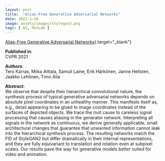```yaml
---
layout: post
title:  "Alias-Free Generative Adversarial Networks"
date: 2022-1-16
image: assets/images/stylegan3.png
tags: [ AI, MinLab ]
---
```


[Alias-Free Generative Adversarial Networks](https://arxiv.org/pdf/2106.12423.pdf){:target="_blank"}

**Published in**:   
CVPR 2021 

**Authors**:   
Tero Karras, Miika Aittala, Samuli Laine, Erik Härkönen, Janne Hellsten, Jaakko Lehtinen, Timo Aila

**Abstract**:   
We observe that despite their hierarchical convolutional nature, the synthesis process of typical generative adversarial networks depends on absolute pixel coordinates in an unhealthy manner. This manifests itself as, e.g., detail appearing to be glued to image coordinates instead of the surfaces of depicted objects. We trace the root cause to careless signal processing that causes aliasing in the generator network. Interpreting all signals in the network as continuous, we derive generally applicable, small architectural changes that guarantee that unwanted information cannot leak into the hierarchical synthesis process. The resulting networks match the FID of StyleGAN2 but differ dramatically in their internal representations, and they are fully equivariant to translation and rotation even at subpixel scales. Our results pave the way for generative models better suited for video and animation. 
